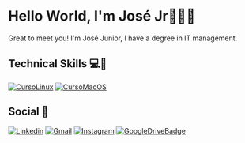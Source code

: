 
# Hello World, I'm José Jr👨🏻‍💻
Great to meet you! I'm José Junior, I have a degree in IT management.

## Technical Skills 💻🔧
[![CursoLinux](https://img.shields.io/badge/Linux-FCC624?style=for-the-badge&logo=linux&logoColor=black)](https://4linux.com.br/)
[![CursoMacOS](https://img.shields.io/badge/mac%20os-000000?style=for-the-badge&logo=apple&logoColor=white)](https://drive.google.com/file/d/1-wJIqVLgr4UrDGMdPZywai1ejMdZuQET/view)

## Social 💬
[![Linkedin](https://img.shields.io/badge/LinkedIn-0077B5?style=for-the-badge&logo=linkedin&logoColor=white)](http://www.linkedin.com/in/joseadmjr)
[![Gmail](https://img.shields.io/badge/Gmail-D14836?style=for-the-badge&logo=gmail&logoColor=white)](http://joseadmjrbusiness@gmail.com/) 
[![Instagram](https://img.shields.io/badge/Instagram-E4405F?style=for-the-badge&logo=instagram&logoColor=white)](https://www.instagram.com/jose.mellojr/)
[![GoogleDriveBadge](https://img.shields.io/badge/Google%20Drive-4285F4?logo=googledrive&logoColor=fff&style=for-the-badge)](https://drive.google.com/file/d/1a377OhfFzVpoFC1fA6_d3bWLvx25UF-A/view?usp=sharing) 
